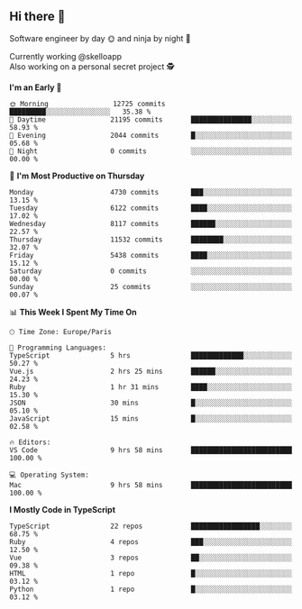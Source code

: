 ## Hi there 👋

Software engineer by day 🌞 and ninja by night 🌝

Currently working @skelloapp <br>
Also working on a personal secret project 🕵️

<!--START_SECTION:waka-->
**I'm an Early 🐤** 

```text
🌞 Morning                12725 commits       █████████░░░░░░░░░░░░░░░░   35.38 % 
🌆 Daytime                21195 commits       ███████████████░░░░░░░░░░   58.93 % 
🌃 Evening                2044 commits        █░░░░░░░░░░░░░░░░░░░░░░░░   05.68 % 
🌙 Night                  0 commits           ░░░░░░░░░░░░░░░░░░░░░░░░░   00.00 % 
```
📅 **I'm Most Productive on Thursday** 

```text
Monday                   4730 commits        ███░░░░░░░░░░░░░░░░░░░░░░   13.15 % 
Tuesday                  6122 commits        ████░░░░░░░░░░░░░░░░░░░░░   17.02 % 
Wednesday                8117 commits        ██████░░░░░░░░░░░░░░░░░░░   22.57 % 
Thursday                 11532 commits       ████████░░░░░░░░░░░░░░░░░   32.07 % 
Friday                   5438 commits        ████░░░░░░░░░░░░░░░░░░░░░   15.12 % 
Saturday                 0 commits           ░░░░░░░░░░░░░░░░░░░░░░░░░   00.00 % 
Sunday                   25 commits          ░░░░░░░░░░░░░░░░░░░░░░░░░   00.07 % 
```


📊 **This Week I Spent My Time On** 

```text
🕑︎ Time Zone: Europe/Paris

💬 Programming Languages: 
TypeScript               5 hrs               █████████████░░░░░░░░░░░░   50.27 % 
Vue.js                   2 hrs 25 mins       ██████░░░░░░░░░░░░░░░░░░░   24.23 % 
Ruby                     1 hr 31 mins        ████░░░░░░░░░░░░░░░░░░░░░   15.30 % 
JSON                     30 mins             █░░░░░░░░░░░░░░░░░░░░░░░░   05.10 % 
JavaScript               15 mins             █░░░░░░░░░░░░░░░░░░░░░░░░   02.58 % 

🔥 Editors: 
VS Code                  9 hrs 58 mins       █████████████████████████   100.00 % 

💻 Operating System: 
Mac                      9 hrs 58 mins       █████████████████████████   100.00 % 
```

**I Mostly Code in TypeScript** 

```text
TypeScript               22 repos            █████████████████░░░░░░░░   68.75 % 
Ruby                     4 repos             ███░░░░░░░░░░░░░░░░░░░░░░   12.50 % 
Vue                      3 repos             ██░░░░░░░░░░░░░░░░░░░░░░░   09.38 % 
HTML                     1 repo              █░░░░░░░░░░░░░░░░░░░░░░░░   03.12 % 
Python                   1 repo              █░░░░░░░░░░░░░░░░░░░░░░░░   03.12 % 
```




<!--END_SECTION:waka-->

<!--
**antoinelncl/antoinelncl** is a ✨ _special_ ✨ repository because its `README.md` (this file) appears on your GitHub profile.

Here are some ideas to get you started:

- 🔭 I’m currently working on ...
- 🌱 I’m currently learning ...
- 👯 I’m looking to collaborate on ...
- 🤔 I’m looking for help with ...
- 💬 Ask me about ...
- 📫 How to reach me: ...
- 😄 Pronouns: ...
- ⚡ Fun fact: ...
-->
